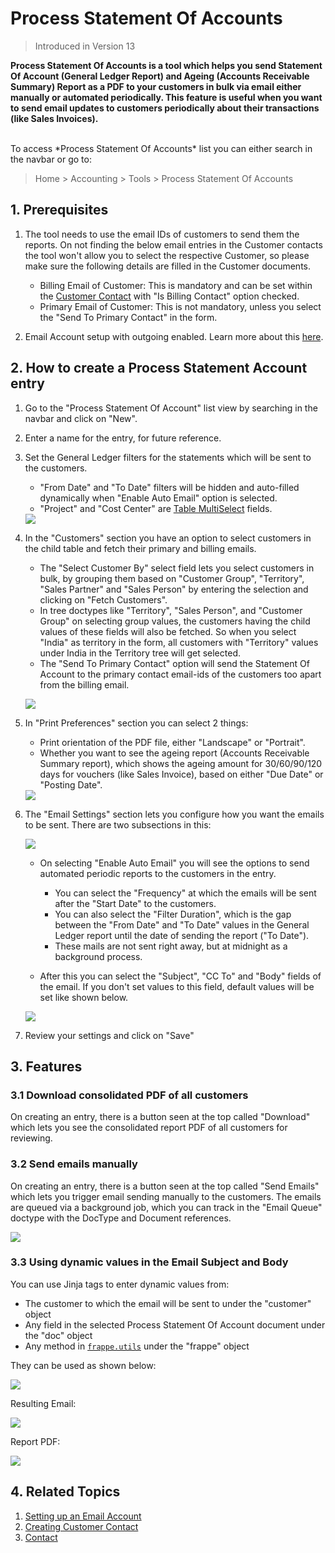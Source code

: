 <!-- add-breadcrumbs -->

# Process Statement Of Accounts

> Introduced in Version 13

**Process Statement Of Accounts is a tool which helps you send Statement Of Account (General Ledger Report) and Ageing (Accounts Receivable Summary) Report as a PDF to your customers in bulk via email either manually or automated periodically. This feature is useful when you want to send email updates to customers periodically about their transactions (like Sales Invoices).**

<br>
To access *Process Statement Of Accounts* list you can either search in the navbar or go to:

> Home > Accounting > Tools > Process Statement Of Accounts

## 1. Prerequisites

1. The tool needs to use the email IDs of customers to send them the reports. On not finding the below email entries in the Customer contacts the tool won't allow you to select the respective Customer, so please make sure the following details are filled in the Customer documents.

    - Billing Email of Customer: This is mandatory and can be set within the [Customer Contact](/docs/user/manual/en/CRM/contact#1-how-to-create-a-contact) with "Is Billing Contact" option checked.
    - Primary Email of Customer: This is not mandatory, unless you select the "Send To Primary Contact" in the form.

2. Email Account setup with outgoing enabled. Learn more about this [here](/docs/user/manual/en/setting-up/email/email-account).


## 2. How to create a Process Statement Account entry


1. Go to the "Process Statement Of Account" list view by searching in the navbar and click on "New".

2. Enter a name for the entry, for future reference.

3. Set the General Ledger filters for the statements which will be sent to the customers.
    
    - "From Date" and "To Date" filters will be hidden and auto-filled dynamically when "Enable Auto Email" option is selected.
    - "Project" and "Cost Center" are [Table MultiSelect](/docs/user/manual/en/customize-erpnext/articles/table-multiselect-field.md) fields.

    <img class="screenshot" src="{{docs_base_url}}/assets/img/accounts/psoa-name_and_filters.png">
    
4. In the "Customers" section you have an option to select customers in the child table and fetch their primary and billing emails. 

    - The "Select Customer By" select field lets you select customers in bulk, by grouping them based on "Customer Group", "Territory", "Sales Partner" and "Sales Person" by entering the selection and clicking on "Fetch Customers". 
    - In tree doctypes like "Territory", "Sales Person", and "Customer Group" on selecting group values, the customers having the child values of these fields will also be fetched. So when you select "India" as territory in the form, all customers with "Territory" values under India in the Territory tree will get selected.
    - The "Send To Primary Contact" option will send the Statement Of Account to the primary contact email-ids of the customers too apart from the billing email.

    <img class="screenshot" src="{{docs_base_url}}/assets/img/accounts/psoa-customers.png"><br>

5. In "Print Preferences" section you can select 2 things:

    - Print orientation of the PDF file, either "Landscape" or "Portrait".
    - Whether you want to see the ageing report (Accounts Receivable Summary report), which shows the ageing amount for 30/60/90/120 days for vouchers (like Sales Invoice), based on either "Due Date" or "Posting Date".

    <img class="screenshot" src="{{docs_base_url}}/assets/img/accounts/psoa-print.png">

6. The "Email Settings" section lets you configure how you want the emails to be sent. There are two subsections in this:

    <img class="screenshot" src="{{docs_base_url}}/assets/img/accounts/psoa-auto-email.png">
    
    - On selecting "Enable Auto Email" you will see the options to send automated periodic reports to the customers in the entry.

        - You can select the "Frequency" at which the emails will be sent after the "Start Date" to the customers.
        - You can also select the "Filter Duration", which is the gap between the "From Date" and "To Date" values in the General Ledger report until the date of sending the report ("To Date").
        - These mails are not sent right away, but at midnight as a background process.
    
    - After this you can select the "Subject", "CC To" and "Body" fields of the email. If you don't set values to this field, default values will be set like shown below.
    
    <img class="screenshot" src="{{docs_base_url}}/assets/img/accounts/psoa-email-default-content.png">

7. Review your settings and click on "Save"

## 3. Features

### 3.1 Download consolidated PDF of all customers

On creating an entry, there is a button seen at the top called "Download" which lets you see the consolidated report PDF of all customers for reviewing.

### 3.2 Send emails manually

On creating an entry, there is a button seen at the top called "Send Emails" which lets you trigger email sending manually to the customers. The emails are queued via a background job, which you can track in the "Email Queue" doctype with the DocType and Document references.

<img class="screenshot" src="{{docs_base_url}}/assets/img/accounts/psoa-buttons.png">

### 3.3 Using dynamic values in the Email Subject and Body

You can use Jinja tags to enter dynamic values from:

- The customer to which the email will be sent to under the "customer" object 
- Any field in the selected Process Statement Of Account document under the "doc" object
- Any method in [`frappe.utils`](https://github.com/frappe/frappe/blob/develop/frappe/utils/__init__.py) under the "frappe" object

They can be used as shown below:

<img class="screenshot" src="{{docs_base_url}}/assets/img/accounts/psoa-template.png">

Resulting Email:

<img class="screenshot" src="{{docs_base_url}}/assets/img/accounts/psoa-email.png">

Report PDF:

<img class="screenshot" src="{{docs_base_url}}/assets/img/accounts/psoa-report.png">

## 4. Related Topics
1. [Setting up an Email Account](/docs/user/manual/en/setting-up/email/email-account.md)
1. [Creating Customer Contact](/docs/user/manual/en/CRM/contact#1-how-to-create-a-contact)
1. [Contact](/docs/user/manual/en/CRM/contact.md)